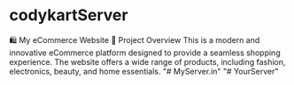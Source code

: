 # codykartServer
🛍 My eCommerce Website 📌 Project Overview This is a modern and innovative eCommerce platform designed to provide a seamless shopping experience. The website offers a wide range of products, including fashion, electronics, beauty, and home essentials.
"# MyServer.in" 
"# YourServer" 
